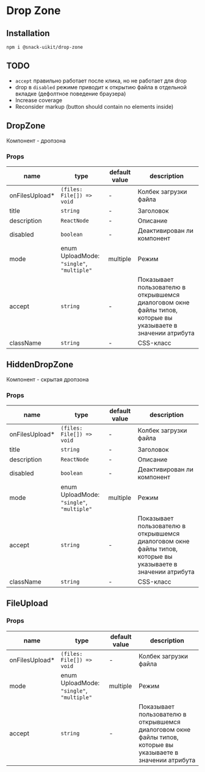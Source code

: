 # Drop Zone

## Installation

`npm i @snack-uikit/drop-zone`

## TODO

- `accept` правильно работает после клика, но не работает для drop
- drop в `disabled` режиме приводит к открытию файла в отдельной вкладке (дефолтное поведение браузера)
- Increase coverage
- Reconsider markup (button should contain no elements inside)

[//]: DOCUMENTATION_SECTION_START
[//]: THIS_SECTION_IS_AUTOGENERATED_PLEASE_DONT_EDIT_IT
## DropZone
Компонент - дропзона
### Props
| name | type | default value | description |
|------|------|---------------|-------------|
| onFilesUpload* | `(files: File[]) => void` | - | Колбек загрузки файла |
| title | `string` | - | Заголовок |
| description | `ReactNode` | - | Описание |
| disabled | `boolean` | - | Деактивирован ли компонент |
| mode | enum UploadMode: `"single"`, `"multiple"` | multiple | Режим |
| accept | `string` | - | Показывает пользователю в открывшемся диалоговом окне файлы типов, которые вы указываете в значении атрибута |
| className | `string` | - | CSS-класс |
## HiddenDropZone
Компонент - скрытая дропзона
### Props
| name | type | default value | description |
|------|------|---------------|-------------|
| onFilesUpload* | `(files: File[]) => void` | - | Колбек загрузки файла |
| title | `string` | - | Заголовок |
| description | `ReactNode` | - | Описание |
| disabled | `boolean` | - | Деактивирован ли компонент |
| mode | enum UploadMode: `"single"`, `"multiple"` | multiple | Режим |
| accept | `string` | - | Показывает пользователю в открывшемся диалоговом окне файлы типов, которые вы указываете в значении атрибута |
| className | `string` | - | CSS-класс |
## FileUpload
### Props
| name | type | default value | description |
|------|------|---------------|-------------|
| onFilesUpload* | `(files: File[]) => void` | - | Колбек загрузки файла |
| mode | enum UploadMode: `"single"`, `"multiple"` | multiple | Режим |
| accept | `string` | - | Показывает пользователю в открывшемся диалоговом окне файлы типов, которые вы указываете в значении атрибута |


[//]: DOCUMENTATION_SECTION_END